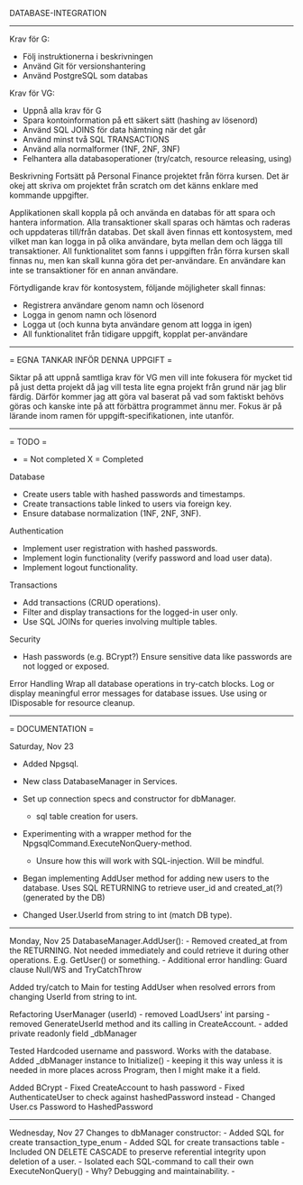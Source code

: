 DATABASE-INTEGRATION
_____________________________________________________________________

Krav för G:
- Följ instruktionerna i beskrivningen
- Använd Git för versionshantering
- Använd PostgreSQL som databas

Krav för VG:
- Uppnå alla krav för G
- Spara kontoinformation på ett säkert sätt (hashing av lösenord)
- Använd SQL JOINS för data hämtning när det går
- Använd minst två SQL TRANSACTIONS
- Använd alla normalformer (1NF, 2NF, 3NF)
- Felhantera alla databasoperationer (try/catch, resource releasing, using)


Beskrivning
Fortsätt på Personal Finance projektet från förra kursen. Det är okej att skriva om projektet från scratch om det känns enklare med kommande uppgifter.

Applikationen skall koppla på och använda en databas för att spara och hantera information. Alla transaktioner skall sparas och hämtas och raderas och uppdateras till/från databas. Det skall även finnas ett kontosystem, med vilket man kan logga in på olika användare, byta mellan dem och lägga till transaktioner. All funktionalitet som fanns i uppgiften från förra kursen skall finnas nu, men kan skall kunna göra det per-användare. En användare kan inte se transaktioner för en annan användare.


Förtydligande krav för kontosystem, följande möjligheter skall finnas:
- Registrera användare genom namn och lösenord
- Logga in genom namn och lösenord
- Logga ut (och kunna byta användare genom att logga in igen)
- All funktionalitet från tidigare uppgift, kopplat per-användare

_____________________________________________________________________

= EGNA TANKAR INFÖR DENNA UPPGIFT = 

Siktar på att uppnå samtliga krav för VG men vill inte fokusera för mycket tid på just detta projekt då jag vill testa lite egna projekt från grund när jag blir färdig. Därför kommer jag att göra val baserat på vad som faktiskt behövs göras och kanske inte på att förbättra programmet ännu mer. Fokus är på lärande inom ramen för uppgift-specifikationen, inte utanför. 
_____________________________________________________________________

= TODO = 

- = Not completed
X = Completed

Database
- Create users table with hashed passwords and timestamps.
- Create transactions table linked to users via foreign key.
- Ensure database normalization (1NF, 2NF, 3NF).

Authentication
- Implement user registration with hashed passwords.
- Implement login functionality (verify password and load user data).
- Implement logout functionality.

Transactions
- Add transactions (CRUD operations).
- Filter and display transactions for the logged-in user only.
- Use SQL JOINs for queries involving multiple tables.

Security
- Hash passwords (e.g. BCrypt?)
Ensure sensitive data like passwords are not logged or exposed.

Error Handling
Wrap all database operations in try-catch blocks.
Log or display meaningful error messages for database issues.
Use using or IDisposable for resource cleanup.


_____________________________________________________________________

= DOCUMENTATION =

Saturday, Nov 23 
- Added Npgsql.
- New class DatabaseManager in Services.

- Set up connection specs and constructor for dbManager.
    - sql table creation for users.
- Experimenting with a wrapper method for the NpgsqlCommand.ExecuteNonQuery-method.
    - Unsure how this will work with SQL-injection. Will be mindful.
- Began implementing AddUser method for adding new users to the database.
    Uses SQL RETURNING to retrieve user_id and created_at(?) (generated by the DB)
- Changed User.UserId from string to int (match DB type).

---
Monday, Nov 25
DatabaseManager.AddUser():
    - Removed created_at from the RETURNING. Not needed immediately and could retrieve it during other operations. E.g. GetUser() or something.
    - Additional error handling: Guard clause Null/WS and TryCatchThrow

Added try/catch to Main for testing AddUser when resolved errors from changing UserId from string to int.

Refactoring UserManager (userId)
    - removed LoadUsers' int parsing
    - removed GenerateUserId method and its calling in CreateAccount.
    - added private readonly field _dbManager

Tested Hardcoded username and password. Works with the database.
Added _dbManager instance to Initialize() - keeping it this way unless it is needed in more places across Program, then I might make it a field.

Added BCrypt
    - Fixed CreateAccount to hash password
    - Fixed AuthenticateUser to check against hashedPassword instead
    - Changed User.cs Password to HashedPassword

--- 
Wednesday, Nov 27
Changes to dbManager constructor:
    - Added SQL for create transaction_type_enum
    - Added SQL for create transactions table
        - Included ON DELETE CASCADE to preserve referential integrity upon deletion of a user.
    - Isolated each SQL-command to call their own ExecuteNonQuery()
        - Why? Debugging and maintainability.
    - 


